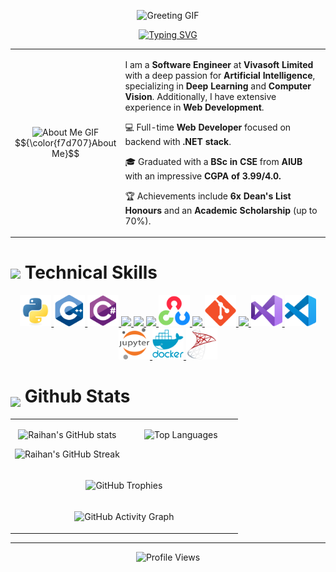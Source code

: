 <p align="center">
  <img src="https://github.com/user-attachments/assets/24b641f1-a7bc-44e2-944f-41872409ecac"  alt="Greeting GIF" width="600px">
</p>

<p align="center">
  <a href="https://git.io/typing-svg">
    <img src="https://readme-typing-svg.demolab.com?font=Fira+Code&pause=1000&color=f7d707&center=true&vCenter=true&random=false&width=600&lines=Software+Engineer+%7C+AI+Enthusiast;Interested+In+Machine+Learning,;Deep+Learning+and+Computer+Vision.;Continuously+Expanding+My+Knowledge!!!;Building+Innovative+Solutions!" alt="Typing SVG" />
  </a>
</p>

<table>
  <tr>
    <td width="20%">
      <p align="center">
        <img src="https://github.com/7oSkaaa/7oSkaaa/blob/main/Images/about_me.gif?raw=true" alt="About Me GIF" width="180px">
<!--         <b>About Me:</b> -->
        $${\color{f7d707}About Me}$$
      </p>
    </td>
    <td width="80%">
      <p align="left">
        <p>
          I am a <strong>Software Engineer</strong> at <strong>Vivasoft Limited</strong> with a deep passion for <strong>Artificial Intelligence</strong>, specializing in <strong>Deep Learning</strong> and <strong>Computer Vision</strong>. Additionally, I have extensive experience in <strong>Web Development</strong>.
        </p>
        <p>💻 Full-time <strong>Web Developer</strong> focused on backend with <strong>.NET stack</strong>.</p>
        <p>🎓 Graduated with a <strong>BSc in CSE</strong> from <strong>AIUB</strong> with an impressive <strong>CGPA of 3.99/4.0.</strong></p>
        <p>🏆 Achievements include <strong>6x Dean's List Honours</strong> and an <strong>Academic Scholarship</strong> (up to 70%).</p>
      </p>
    </td>
  </tr>
</table>

# <img src="https://media2.giphy.com/media/QssGEmpkyEOhBCb7e1/giphy.gif?cid=ecf05e47a0n3gi1bfqntqmob8g9aid1oyj2wr3ds3mg700bl&rid=giphy.gif" width ="4%"> Technical Skills

<p align="center">
  <a href="https://www.python.org/" target="_blank" rel="noreferrer">
    <img src="https://raw.githubusercontent.com/devicons/devicon/master/icons/python/python-original.svg" alt="Python" width="50" height="50"/>
  </a>
  <a href="https://www.w3schools.com/cpp//" target="_blank" rel="noreferrer">
    <img src="https://raw.githubusercontent.com/devicons/devicon/master/icons/cplusplus/cplusplus-original.svg" alt="C++" width="50" height="50"/>
  </a>
  <a href="https://learn.microsoft.com/en-us/dotnet/csharp/tour-of-csharp//" target="_blank" rel="noreferrer">
    <img src="https://raw.githubusercontent.com/devicons/devicon/master/icons/csharp/csharp-original.svg" alt="C#" width="50" height="50"/>
  </a>
  <a href="https://dotnet.microsoft.com/" target="_blank" rel="noreferrer">
    <img src="https://deviconapi.vercel.app/dotnet?version=plain-wordmark&size=50"/>
  </a>
  <a href="https://www.tensorflow.org/" target="_blank" rel="noreferrer">
    <img src="https://deviconapi.vercel.app/tensorflow?version=original&size=50"/>
  </a>
  <a href="https://pytorch.org/" target="_blank" rel="noreferrer">
    <img src="https://deviconapi.vercel.app/pytorch?version=original&size=50"/>
  </a>
  <a href="https://opencv.org/" target="_blank" rel="noreferrer">
    <img src="https://raw.githubusercontent.com/devicons/devicon/master/icons/opencv/opencv-original.svg" alt="OpenCV" width="50" height="50"/>
  </a>
  <a href="https://www.anaconda.com/" target="_blank" rel="noreferrer">
    <img src="https://deviconapi.vercel.app/anaconda?version=original&size=50"/>
  </a>
  <a href="https://git-scm.com/" target="_blank" rel="noreferrer">
    <img src="https://raw.githubusercontent.com/devicons/devicon/master/icons/git/git-original.svg" alt="Git" width="50" height="50"/>
  </a>
  <a href="https://github.com/" target="_blank" rel="noreferrer">
    <img src="https://deviconapi.vercel.app/github?theme=dark&size=50"/>
  </a>
  <a href="https://visualstudio.microsoft.com/" target="_blank" rel="noreferrer">
    <img src="https://raw.githubusercontent.com/devicons/devicon/master/icons/visualstudio/visualstudio-original.svg" alt="Visual Studio" width="50" height="50"/>
  </a>
  <a href="https://code.visualstudio.com/" target="_blank" rel="noreferrer">
    <img src="https://raw.githubusercontent.com/devicons/devicon/master/icons/vscode/vscode-original.svg" alt="VS Code" width="50" height="50"/>
  </a>
  <a href="https://jupyter.org/" target="_blank" rel="noreferrer">
    <img src="https://raw.githubusercontent.com/devicons/devicon/master/icons/jupyter/jupyter-original-wordmark.svg" alt="Jupyter" width="50" height="50"/>
  </a>
  <a href="https://www.docker.com/" target="_blank" rel="noreferrer">
    <img src="https://raw.githubusercontent.com/devicons/devicon/master/icons/docker/docker-plain-wordmark.svg" alt="Docker" width="50" height="50"/>
  </a>
  <a href="https://www.microsoft.com/en-us/sql-server/sql-server-downloads/" target="_blank" rel="noreferrer">
    <img src="https://raw.githubusercontent.com/devicons/devicon/master/icons/microsoftsqlserver/microsoftsqlserver-original.svg" alt="Microsoft SQL Server" width="50" height="50"/>
  </a>
</p>

# <img src="https://media1.giphy.com/media/v1.Y2lkPTc5MGI3NjExYzFhYzJkMmQ2MWQ3ZGY3MDhjZTE3MDI2Mzk3NzE1OWQyZTRlMmYwMCZjdD1z/iY8CRBdQXODJSCERIr/giphy.gif" width=6% valign="bottom"> Github Stats

<div align="center">
<table style="border-collapse: collapse; width: 100%;">
  <tr>
    <td style="width: 50%; vertical-align: top;">
      <p align="center">
        <img src="https://github-readme-stats.vercel.app/api?username=Raihan4520&show_icons=true&theme=ayu-mirage&rank_icon=github&hide_border=true" alt="Raihan's GitHub stats" width="100%" />
      </p>
      <p align="center">
        <img src="https://github-readme-streak-stats.herokuapp.com/?user=Raihan4520&theme=ayu-mirage&hide_border=true" alt="Raihan's GitHub Streak" width="100%" />
      </p>
    </td>
    <td style="width: 50%; vertical-align: top;">
      <p align="center">
        <img src="https://github-readme-stats.vercel.app/api/top-langs/?username=Raihan4520&theme=ayu-mirage&hide_border=true&langs_count=8" alt="Top Languages" width="100%" />
      </p>
    </td>
  </tr>
  <tr>
    <td colspan="2" style="width: 100%; vertical-align: top;">
      <p align="center">
        <img src="https://github-profile-trophy.vercel.app/?username=Raihan4520&theme=onedark&margin-w=5&no-frame=true&row=1&column=6" alt="GitHub Trophies" width="100%" />
      </p>
    </td>
  </tr>
  <tr>
    <td colspan="2" style="width: 100%; vertical-align: top;">
      <p align="center">
        <img src="https://github-readme-activity-graph.vercel.app/graph?username=Raihan4520&bg_color=1f2430&color=ffcc66&line=ffcc66&point=73d0ff&area=true&hide_border=true" alt="GitHub Activity Graph" width="100%" />
      </p>
    </td>
  </tr>
</table>
</div>

---

<p align="center">
  <img src="https://komarev.com/ghpvc/?username=Raihan4520&style=for-the-badge&color=fab002" alt="Profile Views" />
</p>
